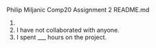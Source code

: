 Philip Miljanic
Comp20
Assignment 2
README.md

1. 
2. I have not collaborated with anyone.
3. I spent ___ hours on the project.
